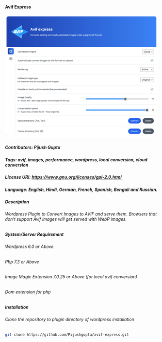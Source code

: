 #### Avif Express #####

![Avif Express](https://github.com/Pijushgupta/avif-express/blob/main/avif-express.png)

##### Contributors: Pijush Gupta
##### Tags: avif, images, performance, wordpress, local conversion, cloud conversion
##### License URI: https://www.gnu.org/licenses/gpl-2.0.html
##### Language: English, Hindi, German, French, Spanish, Bengali and Russian. 

##### Description
###### Wordpress Plugin to Convert Images to AVIF and serve them. Browsers that don't support Avif images will get served with WebP images. 

##### System/Server Requirement 
###### Wordpress 6.0 or Above
###### Php 7.3 or Above
###### Image Magic Extension 7.0.25 or Above (for local avif conversion)
###### Dom extension for php 

##### Installation

###### Clone the repository to plugin directory of wordpress installation

```sh
git clone https://github.com/Pijushgupta/avif-express.git
```
